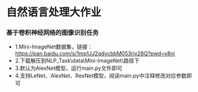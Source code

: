 # 自然语言处理大作业
### 基于卷积神经网络的图像识别任务

* 1.Mini-ImageNet数据集，链接：https://pan.baidu.com/s/1mp1JJ2qdvcbbM053rix28Q?pwd=x8ni
* 2.下载解压到NLP_Task\data\Mini-ImageNet\路径下
* 3.默认为AlexNet模型，运行main.py文件即可
* 4.支持LeNet、AlexNet、ResNet模型，阅读main.py中注释修改对应参数即可
